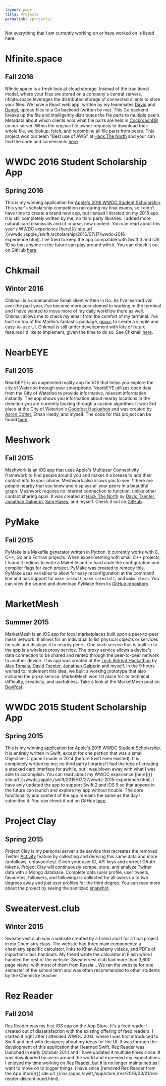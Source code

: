```yaml
---
layout: page
title: Projects
permalink: /projects/
---
```

Not everything that I am currently working on or have worked on is listed here.

Nfinite.space
======

Fall 2016
-------

Nfinite.space is a fresh look at cloud storage. Instead of the traditional model, where your files are stored on a company's central servers, nfinite.space leverages the distributed storage of connected clients to store your files. We have a React web app, written by my teammates [David](http://www.davidtsenter.com) and [Daniel](http://prilik.ca), upload files to a Go backend (written by me). This Go backend breaks up the file and intelligently distributes the file parts to multiple peers. Metadata about which clients hold what file parts are held in [CockroachDB](https://www.cockroachlabs.com) on our server. When the original file owner requests to download their whole file, we lookup, fetch, and recombine all file parts from peers. This project won our team "Best use of AWS" at [Hack The North](https://hackthenorth.com) and your can find the code and screenshots [here](https://github.com/Melinysh/nfinite.space).

WWDC 2016 Student Scholarship App
======

Spring 2016
-------

This is my winning application for [Apple's 2016 WWDC Student Scholarship](https://developer.apple.com/wwdc/scholarships/). This year's scholarship competition ran during my final exams, so I didn't have time to create a brand new app, but instead I iterated on my 2015 app. It is still completely written by me; no third party libraries. I added more natural card dismissals and of course, new content. You can read about this year's WWDC experience [here]({{ site.url }}/wwdc,/apple,/swift,/scholarship/2016/07/17/wwdc-2016-experience.html). I've tried to keep the app compatible with Swift 3 and iOS 10 so that anyone in the future can play around with it. You can check it out on GitHub [here](https://github.com/Melinysh/WWDC-Student-Scholarship-App-2016).  

Chkmail 
======= 

Winter 2016
-------  

Chkmail is a commandline Gmail client written in Go. As I've learned vim over the past year, I've become more accustomed to working in the terminal and I have wanted to move more of my daily workflow there as well. Chkmail allows me to check my email from the comfort of my terminal. I've built on top of Roi Martin's fantastic package, [gocui](https://github.com/jroimartin/gocui), to create a simple and easy-to-use UI. Chkmail is still under development with lots of future features I'd like to implement, given the time to do so. See Chkmail [here](https://github.com/Melinysh/Chkmail).

NearbEYE
=======

Fall 2015
------

NearbEYE is an augmented reality app for iOS that helps you explore the city of Waterloo through your smartphone. NearbEYE utilizes open data from the City of Waterloo to provide informative, relevant information instantly. The app shows you information about nearby locations in the direction you are currently looking through a custom algorithm. It won 3rd place at the City of Waterloo's [Codefest Hackathon](http://www.waterloo.ca/en/government/WaterlooCodefest.asp) and was created by [Aaron Cotter](http://aaroncotter.me/), Ethan Hardy, and myself. The code for this project can be found [here](https://github.com/Melinysh/NearbEYE).


Meshwork
=====

Fall 2015
-------

Meshwork is an iOS app that uses Apple's Multipeer Connectivity framework to find people around you and makes it a breeze to add their contact info to your phone. Meshwork also allows you to see if there are people nearby that you know and displays all your peers in a beautiful graph. Meshwork requires no internet connection to function, unlike other contact sharing apps. It was created at [Hack The North](http://hackthenorth.com) by [David Tsenter](http://www.davidtsenter.com), [Jonathan Galperin](http://jgalperin.github.io), [Sam Haves](http://shaves.tk), and myself. Check it out on [GitHub](https://github.com/Melinysh/Meshwork).

PyMake
=======

Fall 2015
-------

PyMake is a Makefile generator written in Python. It currently works with C, C++, Go and Fortran projects. When experimenting with small C++ projects, I found it tedious to write a Makefile and to hard code the configuration and compiler flags for each project. PyMake was created to remedy this. PyMake uses variables to allow for easy reconfiguration at the command line and has support for `make install`, `make uninstall`, and `make clean`. You can view the source and download PyMake from its [GitHub repository](https://github.com/Melinysh/PyMake).

MarketMesh
=====

Summer 2015
-------

MarketMesh is an iOS app for local marketplaces built upon a peer-to-peer mesh network. It allows for an individual to list physical objects or services for sale and displays it to nearby peers. One such service that is built-in to the app is a wireless proxy service. The proxy service allows a device's data connection to be shared and rented through the peer-to-peer network to another device. This app was created at the [Tech Retreat Hackathon](http://techretreat.ca) by [Alex Tomala](http://atomala.com), [David Tsenter](http://www.davidtsenter.com), [Jonathan Galperin](http://jgalperin.github.io) and myself. In the 9 hours we had to implement this idea, we built a working prototype that also included the proxy service. MarketMesh won 1st place for its technical difficulty, creativity, and usefulness. Take a look at the MarketMesh post on [DevPost](http://devpost.com/software/marketmesh).

WWDC 2015 Student Scholarship App
=======

Spring 2015
-----

This is my winning application for [Apple's 2015 WWDC Student Scholarship](https://developer.apple.com/wwdc/scholarships/). It is entirely written in Swift, except for one portion that was a small Objective-C game I made in 2014 (before Swift even existed). It is completely written by me; no third party libraries! I had the idea of creating a stacked card interface for awhile, but I was blown away with what I was able to accomplish. You can read about my WWDC experience [here]({{ site.url }}/wwdc,/apple,/swift/2015/07/27/wwdc-2015-experience.html). I have only updated the app to support Swift 2 and iOS 9 so that anyone in the future can launch and explore my app without trouble. The core functionality and content of the app remains the same as the day I submitted it. You can check it out on GitHub [here](https://github.com/Melinysh/WWDC-2015-Student-App).

Project Clay
=======

Spring 2015
------

Project Clay is my personal server side service that recreates the removed Twitter [Activity](https://blog.twitter.com/2015/updating-trends-on-mobile) feature by collecting and deriving this same data and more (unfollows, unfavourites). Given your user ID, API keys and correct OAuth tokens, Project Clay will continuously scrape, store, and analyze Twitter data with a Mongo database. Complete data (user profile, user tweets, favourites, followers, and following) is collected for all users up to two degrees away and just user profiles for the third degree. You can read more about the project by seeing the sanitized [snapshot](https://github.com/Melinysh/Project-Clay).

Sweatervest.club 
======

Winter 2015 
------

Sweatervest.club was a website created by a friend and I for a final project in my Chemistry class. The website had three main components: a chemistry specific calculator, links to Khan Academy videos, and PDFs of important class handouts. My friend wrote the calculator in Flash while I handled the rest of the website. Sweatervest.club had more than 3,600 page views, with most of them from Russia... We ran the website for one semester of the school term and was often recommended to other students by the Chemistry teacher.

Rez Reader 
=======

Fall 2014
-----
Rez Reader was my first iOS app on the App Store. It's a feed reader I created out of dissatisfaction with the existing offering of feed readers. I started it right after I attended WWDC 2014, where I was first introduced to Swift and met with designers about my ideas for the UI. It was through the development of this application that I learned Swift. Rez Reader was launched in early October 2014 and I have updated it multiple times since. It was downloaded by users around the world and exceeded my expectations. I enjoyed my time working on Rez Reader, but it is no longer maintained as I want to move on to bigger things. I have since [removed Rez Reader from the App Store]({{ site.url }}/ios,/apps,/swift,/app/store,/rez/2016/03/01/rez-reader-discontinued.html).

